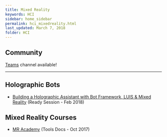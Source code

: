 ```yaml
---
title: Mixed Reality
keywords: HCI
sidebar: home_sidebar
permalink: hci_mixedreality.html
last_updated: March 7, 2018
folder: HCI
---
```


## Community
[Teams](https://teams.microsoft.com/l/channel/19%3aff70f60a124748ff8aa3b5410e8cf268%40thread.skype/HCI%2520-%2520Mixed%2520Reality?groupId=dff0a70d-6316-4124-ae5a-e9d06f63ec34&tenantId=72f988bf-86f1-41af-91ab-2d7cd011db47) channel available!

<!-- Add in any communities worth following: blogs, twitter, etc. -->
---
<!-- Here, add in any links to useful resources. The structure is not fixed, it can be grouped by scenario, by tech, or set up as a learning path -->

## Holographic Bots

- [Building a Holographic Assistant with Bot Framework, LUIS & Mixed Reality](https://content.microsoftready.com/FY18Q3/session/CD-DEV-DRT303) (Ready Session - Feb 2018)

## Mixed Reality Courses

- [MR Academy](https://developer.microsoft.com/en-us/windows/mixed-reality/academy) (Tools Docs - Oct 2017)
